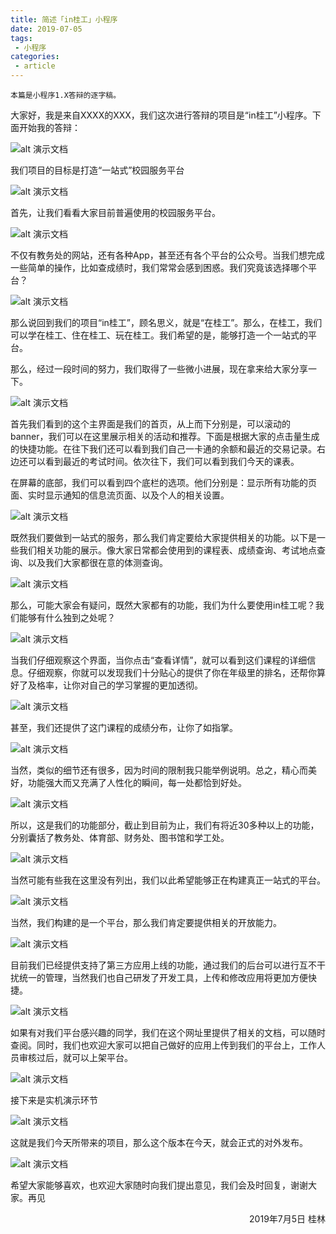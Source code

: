 ```yaml
---
title: 简述「in桂工」小程序
date: 2019-07-05
tags:
 - 小程序
categories: 
 - article
---
```


    本篇是小程序1.X答辩的逐字稿。

大家好，我是来自XXXX的XXX，我们这次进行答辩的项目是“in桂工”小程序。下面开始我的答辩：

![alt 演示文档](https://s3.ax1x.com/2021/01/28/ySSJ54.md.png)


<!--more-->


我们项目的目标是打造“一站式”校园服务平台

![alt 演示文档](https://s3.ax1x.com/2021/01/28/ySSGaF.md.png)

首先，让我们看看大家目前普遍使用的校园服务平台。

![alt 演示文档](https://s3.ax1x.com/2021/01/28/ySSlrV.md.png)

不仅有教务处的网站，还有各种App，甚至还有各个平台的公众号。当我们想完成一些简单的操作，比如查成绩时，我们常常会感到困惑。我们究竟该选择哪个平台？

![alt 演示文档](https://s3.ax1x.com/2021/01/28/ySSwKx.md.png)

那么说回到我们的项目“in桂工”，顾名思义，就是“在桂工”。那么，在桂工，我们可以学在桂工、住在桂工、玩在桂工。我们希望的是，能够打造一个一站式的平台。

那么，经过一段时间的努力，我们取得了一些微小进展，现在拿来给大家分享一下。

![alt 演示文档](https://s3.ax1x.com/2021/01/28/ySSBqK.md.png)

首先我们看到的这个主界面是我们的首页，从上而下分别是，可以滚动的banner，我们可以在这里展示相关的活动和推荐。下面是根据大家的点击量生成的快捷功能。在往下我们还可以看到我们自己一卡通的余额和最近的交易记录。右边还可以看到最近的考试时间。依次往下，我们可以看到我们今天的课表。

在屏幕的底部，我们可以看到四个底栏的选项。他们分别是：显示所有功能的页面、实时显示通知的信息流页面、以及个人的相关设置。

![alt 演示文档](https://s3.ax1x.com/2021/01/28/ySScPH.md.png)

既然我们要做到一站式的服务，那么我们肯定要给大家提供相关的功能。以下是一些我们相关功能的展示。像大家日常都会使用到的课程表、成绩查询、考试地点查询、以及我们大家都很在意的体测查询。

![alt 演示文档](https://s3.ax1x.com/2021/01/28/ySSRxI.md.png)

那么，可能大家会有疑问，既然大家都有的功能，我们为什么要使用in桂工呢？我们能够有什么独到之处呢？

![alt 演示文档](https://s3.ax1x.com/2021/01/28/ySS4qf.md.png)

当我们仔细观察这个界面，当你点击“查看详情”，就可以看到这们课程的详细信息。仔细观察，你就可以发现我们十分贴心的提供了你在年级里的排名，还帮你算好了及格率，让你对自己的学习掌握的更加透彻。

![alt 演示文档](https://s3.ax1x.com/2021/01/28/ySSIZ8.md.png)

甚至，我们还提供了这门课程的成绩分布，让你了如指掌。

![alt 演示文档](https://s3.ax1x.com/2021/01/28/ySSodS.md.png)

当然，类似的细节还有很多，因为时间的限制我只能举例说明。总之，精心而美好，功能强大而又充满了人性化的瞬间，每一处都恰到好处。

![alt 演示文档](https://s3.ax1x.com/2021/01/28/ySSTIg.md.png)

所以，这是我们的功能部分，截止到目前为止，我们有将近30多种以上的功能，分别囊括了教务处、体育部、财务处、图书馆和学工处。

![alt 演示文档](https://s3.ax1x.com/2021/01/28/ySSbGj.md.png)

当然可能有些我在这里没有列出，我们以此希望能够正在构建真正一站式的平台。

![alt 演示文档](https://s3.ax1x.com/2021/01/28/ySSHiQ.md.png)

当然，我们构建的是一个平台，那么我们肯定要提供相关的开放能力。

![alt 演示文档](https://s3.ax1x.com/2021/01/28/ySSLzn.md.png)

目前我们已经提供支持了第三方应用上线的功能，通过我们的后台可以进行互不干扰统一的管理，当然我们也自己研发了开发工具，上传和修改应用将更加方便快捷。

![alt 演示文档](https://s3.ax1x.com/2021/01/28/ySSXMq.md.png)

如果有对我们平台感兴趣的同学，我们在这个网址里提供了相关的文档，可以随时查阅。同时，我们也欢迎大家可以把自己做好的应用上传到我们的平台上，工作人员审核过后，就可以上架平台。

![alt 演示文档](https://ae01.alicdn.com/kf/U0b5669c0fb314c27927b29d50be4e361M.jpg)

接下来是实机演示环节

![alt 演示文档](https://www.hualigs.cn/image/60119a290dd47.jpg)

这就是我们今天所带来的项目，那么这个版本在今天，就会正式的对外发布。

![alt 演示文档](https://www.hualigs.cn/image/60119a2911692.jpg)

希望大家能够喜欢，也欢迎大家随时向我们提出意见，我们会及时回复，谢谢大家。再见

<p align="right">2019年7月5日 桂林</p>
